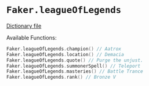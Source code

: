 # `Faker.leagueOfLegends`

[Dictionary file](../src/main/resources/locales/en/league_of_legends.yml)

Available Functions:  
```kotlin
Faker.leagueOfLegends.champion() // Aatrox
Faker.leagueOfLegends.location() // Demacia
Faker.leagueOfLegends.quote() // Purge the unjust.
Faker.leagueOfLegends.summonerSpell() // Teleport
Faker.leagueOfLegends.masteries() // Battle Trance
Faker.leagueOfLegends.rank() // Bronze V
```
